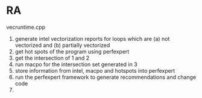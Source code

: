 RA
==

vecruntime.cpp
1. generate intel vectorization reports for loops which are (a) not vectorized and (b) partially vectorized
2. get hot spots of the program using perfexpert
3. get the intersection of 1 and 2
4. run macpo for the intersection set generated in 3
5. store information from intel, macpo and hotspots into perfexpert
6. run the perfexpert framework to generate recommendations and change code
7. 
